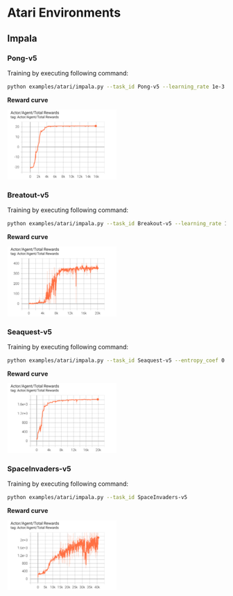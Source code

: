 # Atari Environments

## Impala

### Pong-v5

Training by executing following command:

```bash
python examples/atari/impala.py --task_id Pong-v5 --learning_rate 1e-3
```

**Reward curve**

<img src="./results/Pong-v5-reward.png" width="50%">

### Breatout-v5

Training by executing following command:

```bash
python examples/atari/impala.py --task_id Breakout-v5 --learning_rate 1e-3
```

**Reward curve**

<img src="./results/Breakout-v5-reward.png" width="50%">

### Seaquest-v5

Training by executing following command:

```bash
python examples/atari/impala.py --task_id Seaquest-v5 --entropy_coef 0.5
```

**Reward curve**

<img src="./results/Seaquest-v5-reward.png" width="50%">


### SpaceInvaders-v5

Training by executing following command:

```bash
python examples/atari/impala.py --task_id SpaceInvaders-v5
```

**Reward curve**

<img src="./results/SpaceInvaders-v5-reward.png" width="50%">
